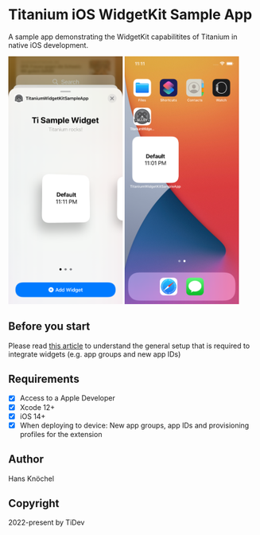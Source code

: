 # Titanium iOS WidgetKit Sample App

A sample app demonstrating the WidgetKit capabilitites of Titanium in native iOS development.


<img src=".github/screen1.png" width="230" /> <img src=".github/screen2.png" width="230" />

## Before you start

Please read [this article](https://developer.apple.com/documentation/widgetkit/creating-a-widget-extension) to understand the general setup that is required to integrate widgets (e.g. app groups and new app IDs)

## Requirements

- [x] Access to a Apple Developer
- [x] Xcode 12+
- [x] iOS 14+
- [x] When deploying to device: New app groups, app IDs and provisioning profiles for the extension 

## Author

Hans Knöchel

## Copyright

2022-present by TiDev
